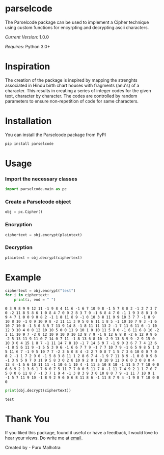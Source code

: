# parselcode

The Parselcode package can be used to implement a Cipher technique using custom functions for encyrpting and decrypting ascii characters.

<I>Current Version: </I>1.0.0

<I>Requires: </I>Python 3.0+

# Inspiration
The creation of the package is inspired by mapping the strenghts associated in Hindu birth chart houses with fragments (anu's) of a character. This results in creating a series of integer codes for the given text, character by character. The codes are controlled by random parameters to ensure non-repetition of code for same characters.

# Installation
You can install the Parselcode package from PyPI

```python 
pip install parselcode
```

# Usage

<h3>Import the necessary classes</h3>

```python 
import parselcode.main as pc
```

<h3>Create a Parselcode object</h3>

```python 
obj = pc.Cipher()
```

<h3>Encryption</h3>

```python 
ciphertext = obj.encrypt(plaintext)
```

<h3>Decryption</h3>

```python 
plaintext = obj.decrypt(ciphertext)
```

# Example
```python 
ciphertext = obj.encrypt("test")
for i in ciphertext:
    print(i, end = " ")
```

```0 3 9 8 9 9 12 11 -1 9 8 4 11 6 -1 6 7 10 9 8 -1 5 7 8 8 2 -1 2 7 3 7 0 -2 11 8 5 8 6 1 0 8 4 7 0 0 2 8 3 7 0 -1 6 8 4 7 0 -1 1 9 3 8 8 1 0 9 4 7 1 0 0 9 0 8 2 -1 1 8 11 8 9 -1 0 10 3 8 11 0 9 10 3 7 7 -1 8 9 10 8 10 -1 0 9 10 9 8 -2 11 11 3 9 5 0 6 11 1 8 5 -1 10 10 7 9 3 -1 6 10 7 10 0 -1 5 0 3 5 7 13 9 14 8 -1 8 11 11 13 2 -1 7 11 6 11 6 -1 10 12 3 10 4 0 0 12 10 10 5 0 0 11 9 10 1 0 10 11 5 8 0 -1 6 11 6 8 10 -2 1 11 10 9 7 -2 0 12 10 9 10 0 10 12 8 7 9 -1 8 12 6 8 8 -2 6 12 9 9 6 -2 5 13 11 9 11 0 7 14 0 7 11 -1 8 13 6 8 10 -2 9 13 8 9 9 -2 9 15 0 10 3 0 4 15 1 8 7 -1 11 14 7 8 10 -1 7 14 5 9 7 -1 9 0 3 6 7 7 4 13 6 -1 8 5 6 11 9 -1 5 5 3 9 6 -1 6 6 7 7 9 -1 7 7 10 7 9 -1 6 5 9 8 5 1 3 5 11 6 7 -1 9 5 10 7 7 -2 3 6 0 8 4 -2 2 7 0 8 7 1 5 7 3 6 10 0 0 7 0 8 2 -1 1 7 2 9 0 -1 5 8 3 8 11 1 2 8 6 7 4 -1 9 7 11 8 9 -1 0 8 0 9 8 -1 3 9 5 9 7 0 11 9 5 8 3 0 2 8 10 9 2 0 1 8 10 9 11 0 6 0 3 0 8 8 4 13 4 -1 5 6 10 11 11 -1 10 6 1 10 4 -1 11 5 10 8 10 -1 11 5 7 7 10 0 0 6 6 9 2 1 3 6 1 7 6 0 7 5 11 7 7 0 0 5 11 7 8 -1 11 7 4 9 2 1 1 7 0 7 5 0 0 6 11 8 7 -1 3 7 1 9 4 -1 3 8 3 9 3 0 10 8 0 7 9 -1 11 7 10 9 1 -1 5 7 11 9 10 -1 8 9 2 9 6 0 6 8 11 8 6 -1 11 8 7 9 4 -1 9 8 7 10 0 0 0 ```

```python
print(obj.decrypt(ciphertext))
```

```test```


# Thank You

If you liked this package, found it useful or have a feedback, I would love to hear your views. Do write me at [email](mailto:purumalhotra99@gmail.com).

Created by - Puru Malhotra
